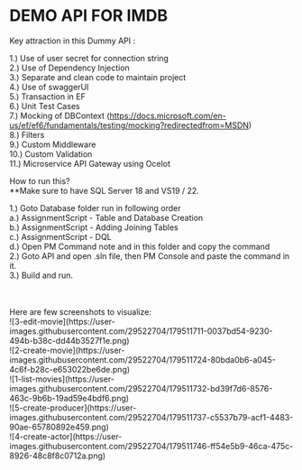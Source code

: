 # DEMO API FOR IMDB

Key attraction in this Dummy API :

1.) Use of user secret for connection string <br />
2.) Use of Dependency Injection <br />
3.) Separate and clean code to maintain project <br />
4.) Use of swaggerUI <br />
5.) Transaction in EF <br />
6.) Unit Test Cases <br />
7.) Mocking of DBContext (https://docs.microsoft.com/en-us/ef/ef6/fundamentals/testing/mocking?redirectedfrom=MSDN) <br />
8.) Filters <br />
9.) Custom Middleware <br />
10.) Custom Validation   <br />
11.) Microservice API Gateway using Ocelot   <br />

How to run this? <br />
**Make sure to have SQL Server 18 and VS19 / 22. <br />

1.) Goto Database folder run in following order <br />
   a.) AssignmentScript - Table and Database Creation <br />
   b.) AssignmentScript - Adding Joining Tables <br />
   c.) AssignmentScript - DQL <br />
   d.) Open PM Command note and in this folder and copy the command <br />
2.) Goto API and open .sln file, then PM Console and paste the command in it. <br />
3.) Build and run. <br />

<br />
<br />
Here are few screenshots to visualize:
<br />
![3-edit-movie](https://user-images.githubusercontent.com/29522704/179511711-0037bd54-9230-494b-b38c-dd44b3527f1e.png) <br />
![2-create-movie](https://user-images.githubusercontent.com/29522704/179511724-80bda0b6-a045-4c6f-b28c-e653022be6de.png) <br />
![1-list-movies](https://user-images.githubusercontent.com/29522704/179511732-bd39f7d6-8576-463c-9b6b-19ad59e4bdf6.png) <br />
![5-create-producer](https://user-images.githubusercontent.com/29522704/179511737-c5537b79-acf1-4483-90ae-65780892e459.png) <br />
![4-create-actor](https://user-images.githubusercontent.com/29522704/179511746-ff54e5b9-46ca-475c-8926-48c8f8c0712a.png) <br />
